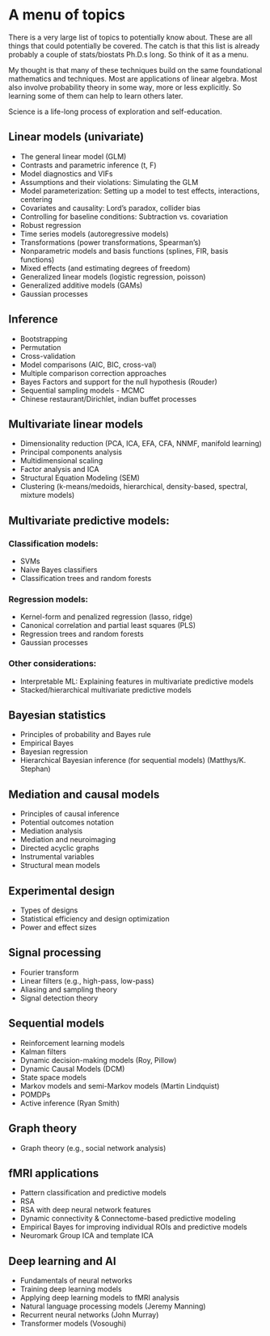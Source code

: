 # A menu of topics

There is a very large list of topics to potentially know about. These are all things that could potentially be covered. The catch is that this list is already probably a couple of stats/biostats Ph.D.s long. So think of it as a menu.

My thought is that many of these techniques build on the same foundational mathematics and techniques. Most are applications of linear algebra. Most also involve probability theory in some way, more or less explicitly. So learning some of them can help to learn others later.  

Science is a life-long process of exploration and self-education.

## Linear models (univariate)
- The general linear model (GLM)
- Contrasts and parametric inference (t, F)
- Model diagnostics and VIFs
- Assumptions and their violations: Simulating the GLM
- Model parameterization: Setting up a model to test effects, interactions, centering
- Covariates and causality: Lord’s paradox, collider bias
- Controlling for baseline conditions: Subtraction vs. covariation
- Robust regression
- Time series models (autoregressive models)
- Transformations (power transformations, Spearman’s)
- Nonparametric models and basis functions (splines, FIR, basis functions)
- Mixed effects (and estimating degrees of freedom)
- Generalized linear models (logistic regression, poisson)
- Generalized additive models (GAMs)
- Gaussian processes

## Inference
- Bootstrapping
- Permutation
- Cross-validation
- Model comparisons (AIC, BIC, cross-val)
- Multiple comparison correction approaches
- Bayes Factors and support for the null hypothesis (Rouder)
- Sequential sampling models - MCMC
- Chinese restaurant/Dirichlet, indian buffet processes

## Multivariate linear models
- Dimensionality reduction (PCA, ICA, EFA, CFA, NNMF, manifold learning)
- Principal components analysis
- Multidimensional scaling
- Factor analysis and ICA
- Structural Equation Modeling (SEM)
- Clustering (k-means/medoids, hierarchical, density-based, spectral, mixture models)

## Multivariate predictive models:
### Classification models:
- SVMs
- Naive Bayes classifiers
- Classification trees and random forests

### Regression models:
- Kernel-form and penalized regression (lasso, ridge)
- Canonical correlation and partial least squares (PLS)
- Regression trees and random forests
- Gaussian processes

### Other considerations:
- Interpretable ML: Explaining features in multivariate predictive models
- Stacked/hierarchical multivariate predictive models

## Bayesian statistics
- Principles of probability and Bayes rule
- Empirical Bayes
- Bayesian regression
- Hierarchical Bayesian inference (for sequential models) (Matthys/K. Stephan)

## Mediation and causal models
- Principles of causal inference
- Potential outcomes notation
- Mediation analysis
- Mediation and neuroimaging
- Directed acyclic graphs
- Instrumental variables
- Structural mean models

## Experimental design
- Types of designs
- Statistical efficiency and design optimization
- Power and effect sizes

## Signal processing
- Fourier transform
- Linear filters (e.g., high-pass, low-pass)
- Aliasing and sampling theory
- Signal detection theory

## Sequential models
- Reinforcement learning models
- Kalman filters
- Dynamic decision-making models (Roy, Pillow)
- Dynamic Causal Models (DCM)
- State space models
- Markov models and semi-Markov models (Martin Lindquist)
- POMDPs
- Active inference (Ryan Smith)

## Graph theory
- Graph theory (e.g., social network analysis)

## fMRI applications
- Pattern classification and predictive models
- RSA
- RSA with deep neural network features
- Dynamic connectivity & Connectome-based predictive modeling
- Empirical Bayes for improving individual ROIs and predictive models
- Neuromark Group ICA and template ICA

## Deep learning and AI
- Fundamentals of neural networks
- Training deep learning models
- Applying deep learning models to fMRI analysis
- Natural language processing models (Jeremy Manning)
- Recurrent neural networks (John Murray)
- Transformer models (Vosoughi)
